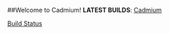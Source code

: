 ##Welcome to Cadmium!
**LATEST BUILDS**: [Cadmium](http://ci.sci4me.com/Cadmium)

[Build Status](http://ci.sci4me.com/job/Cadmium/badge/icon)